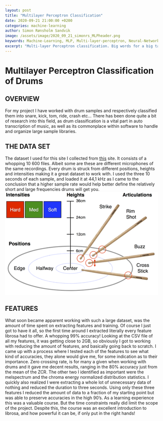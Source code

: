 ```yaml
---
layout: post
title: "Multilayer Perceptron Classification"
date: 2020-09-21 21:00:00 +0200
categories: machine-learning
author: Simon Rønsholm Sandvik
image: /assets/image/2020_09_21_simonrs_MLPheader.png
keywords: Machine-Learning, MLP, Multi-layer-perceptron, Neural-Network
excerpt: "Multi-layer Perceptron classification. Big words for a big task. During this two-week course in machine learning all my brain cells were allocated in solving this task. Initially I wanted something simple to do for my project since wrapping my head around ML was a daunting enough task. I soon realized there really is no such thing as simple in machine learning."
---
```


# Multilayer Perceptron Classification of Drums

## OVERVIEW
For my project I have worked with drum samples and respectively classified them into snare, kick, tom, ride, crash etc… There has been done quite a bit of research into this field, as drum classification is a vital part in auto transcription of music, as well as its commonplace within software to handle and organize large sample libraries.

## THE DATA SET
The dataset I used for this site I collected from [this](http://www.mattprockup.com/percussion-dataset) site.
It consists of a whopping 10 600 files. Albeit some are these are different microphones of the same recordings. Every drum is struck from different positions, heights and intensities making it a great dataset to work with. I used the three 10 seconds of each sample, and loaded it at 44,1 kHz as I came to the conclusion that a higher sample rate would help better define the relatively short and large frequencies drums will get you.
 ![Dataset Image](assets\image\2020_09_21_simonrs_dataset.png)

## FEATURES
What soon became apparent working with such a large dataset, was the amount of time spent on extracting features and training. Of course I just got to have it all, so the first time around I extracted literally every feature librosa had to offer. A whopping 99% accuracy! Looking at the CSV file of all my features, it was getting close to 2GB, so obviously I got to working with reducing the amount of features, and basically going back to scratch. I came up with a process where I tested each of the features to see what kind of accuracies, they alone would give me, for some indication as to their importance. Zero crossing rate, is for many a given when working with drums and it gave me decent results, ranging in the 80% accuracy just from the mean of the ZCR. The other two I identified as important were the melspectrum and the chroma energy normalized distribution statistics. I quickly also realized I were extracting a whole lot of unnecessary data of nothing and reduced the duration to three seconds. Using only these three features I reduced the amount of data to a fraction of my starting point but was able to preserve accuracies in the high 90’s.
As a learning experience this was a valuable course. But the time constraints really did limit the scope of the project. Despite this, the course was an excellent introduction to librosa, and how powerful it can be, if only put in the right hands!

